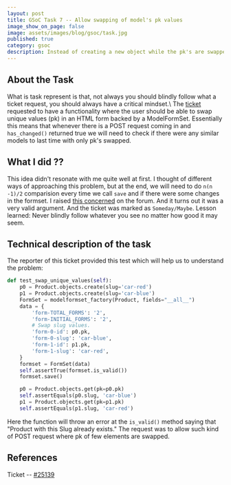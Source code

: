 ```yaml
---
layout: post
title: GSoC Task 7 -- Allow swapping of model's pk values
image_show_on_page: false
image: assets/images/blog/gsoc/task.jpg
published: true
category: gsoc
description: Instead of creating a new object while the pk's are swapped the idea was to check for such instances and swap the pk's of the instances.
---
```


## About the Task

What is task represent is that, not always you should blindly follow what a ticket request, you should always have a critical mindset.\\
The [ticket](https://code.djangoproject.com/ticket/25139) requested to have a functionality where the user should be able to swap unique values (pk) in an HTML form backed by a ModelFormSet. Essentially this means that whenever there is a POST request coming in and `has_changed()` returned true we will need to check if there were any similar models to last time with only pk's swapped.

## What I did ??

This idea didn't resonate with me quite well at first. I thought of different ways of approaching this problem, but at the end, we will need to do `n(n -1)/2` comparision every time we call `save` and if there were some changes in the formset. I raised [this concerned](https://code.djangoproject.com/ticket/25139#comment:4) on the forum. And it turns out it was a very valid argument. And the ticket was marked as `Someday/Maybe`. Lesson learned: Never blindly follow whatever you see no matter how good it may seem.

## Technical description of the task

The reporter of this ticket provided this test which will help us to understand the problem:
```python
def test_swap_unique_values(self):
    p0 = Product.objects.create(slug='car-red')
    p1 = Product.objects.create(slug='car-blue')
    FormSet = modelformset_factory(Product, fields="__all__")
    data = {
        'form-TOTAL_FORMS': '2',
        'form-INITIAL_FORMS': '2',
        # Swap slug values.
        'form-0-id': p0.pk,
        'form-0-slug': 'car-blue',
        'form-1-id': p1.pk,
        'form-1-slug': 'car-red',
    }
    formset = FormSet(data)
    self.assertTrue(formset.is_valid())
    formset.save()

    p0 = Product.objects.get(pk=p0.pk)
    self.assertEquals(p0.slug, 'car-blue')
    p1 = Product.objects.get(pk=p1.pk)
    self.assertEquals(p1.slug, 'car-red')
```

Here the function will throw an error at the `is_valid()` method saying that  "Product with this Slug already exists." The request was to allow such kind of POST request where pk of few elements are swapped.

## References

Ticket -- [#25139](https://code.djangoproject.com/ticket/25139)
